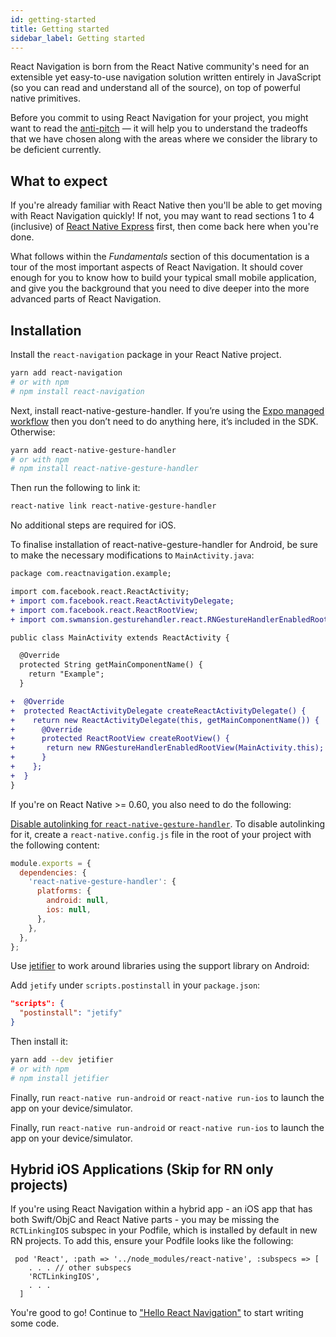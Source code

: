 ```yaml
---
id: getting-started
title: Getting started
sidebar_label: Getting started
---
```


React Navigation is born from the React Native community's need for an extensible yet easy-to-use navigation solution written entirely in JavaScript (so you can read and understand all of the source), on top of powerful native primitives.

Before you commit to using React Navigation for your project, you might want to read the [anti-pitch](pitch.html) &mdash; it will help you to understand the tradeoffs that we have chosen along with the areas where we consider the library to be deficient currently.

## What to expect

If you're already familiar with React Native then you'll be able to get moving with React Navigation quickly! If not, you may want to read sections 1 to 4 (inclusive) of [React Native Express](http://reactnativeexpress.com/) first, then come back here when you're done.

What follows within the _Fundamentals_ section of this documentation is a tour of the most important aspects of React Navigation. It should cover enough for you to know how to build your typical small mobile application, and give you the background that you need to dive deeper into the more advanced parts of React Navigation.

## Installation

Install the `react-navigation` package in your React Native project.

```bash
yarn add react-navigation
# or with npm
# npm install react-navigation
```

Next, install react-native-gesture-handler. If you’re using the [Expo managed workflow](https://docs.expo.io/versions/latest/introduction/managed-vs-bare/) then you don’t need to do anything here, it’s included in the SDK. Otherwise:

```bash
yarn add react-native-gesture-handler
# or with npm
# npm install react-native-gesture-handler
```

Then run the following to link it:

```bash
react-native link react-native-gesture-handler
```

No additional steps are required for iOS.

To finalise installation of react-native-gesture-handler for Android, be sure to make the necessary modifications to `MainActivity.java`:

```diff
package com.reactnavigation.example;

import com.facebook.react.ReactActivity;
+ import com.facebook.react.ReactActivityDelegate;
+ import com.facebook.react.ReactRootView;
+ import com.swmansion.gesturehandler.react.RNGestureHandlerEnabledRootView;

public class MainActivity extends ReactActivity {

  @Override
  protected String getMainComponentName() {
    return "Example";
  }

+  @Override
+  protected ReactActivityDelegate createReactActivityDelegate() {
+    return new ReactActivityDelegate(this, getMainComponentName()) {
+      @Override
+      protected ReactRootView createRootView() {
+       return new RNGestureHandlerEnabledRootView(MainActivity.this);
+      }
+    };
+  }
}
```

If you're on React Native >= 0.60, you also need to do the following:

[Disable autolinking for `react-native-gesture-handler`](https://github.com/react-native-community/cli/blob/master/docs/autolinking.md#how-can-i-disable-autolinking-for-unsupported-library). To disable autolinking for it, create a `react-native.config.js` file in the root of your project with the following content:

```js
module.exports = {
  dependencies: {
    'react-native-gesture-handler': {
      platforms: {
        android: null,
        ios: null,
      },
    },
  },
};
```

Use [jetifier](https://github.com/mikehardy/jetifier) to work around libraries using the support library on Android:

Add `jetify` under `scripts.postinstall` in your `package.json`:

```json
"scripts": {
  "postinstall": "jetify"
}
```

Then install it:

```sh
yarn add --dev jetifier
# or with npm
# npm install jetifier
```

Finally, run `react-native run-android` or `react-native run-ios` to launch the app on your device/simulator.

Finally, run `react-native run-android` or `react-native run-ios` to launch the app on your device/simulator.

## Hybrid iOS Applications (Skip for RN only projects)

If you're using React Navigation within a hybrid app - an iOS app that has both Swift/ObjC and React Native parts - you may be missing the `RCTLinkingIOS` subspec in your Podfile, which is installed by default in new RN projects. To add this, ensure your Podfile looks like the following:

```
 pod 'React', :path => '../node_modules/react-native', :subspecs => [
    . . . // other subspecs
    'RCTLinkingIOS',
    . . .
  ]
```

You're good to go! Continue to ["Hello React Navigation"](hello-react-navigation.html) to start writing some code.
